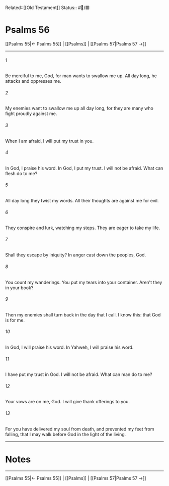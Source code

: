 Related::[[Old Testament]]
Status:: #📖/🟥
# Psalms 56

[[Psalms 55|← Psalms 55]] | [[Psalms]] | [[Psalms 57|Psalms 57 →]]
***



###### 1 
Be merciful to me, God, for man wants to swallow me up. All day long, he attacks and oppresses me. 

###### 2 
My enemies want to swallow me up all day long, for they are many who fight proudly against me. 

###### 3 
When I am afraid, I will put my trust in you. 

###### 4 
In God, I praise his word. In God, I put my trust. I will not be afraid. What can flesh do to me? 

###### 5 
All day long they twist my words. All their thoughts are against me for evil. 

###### 6 
They conspire and lurk, watching my steps. They are eager to take my life. 

###### 7 
Shall they escape by iniquity? In anger cast down the peoples, God. 

###### 8 
You count my wanderings. You put my tears into your container. Aren't they in your book? 

###### 9 
Then my enemies shall turn back in the day that I call. I know this: that God is for me. 

###### 10 
In God, I will praise his word. In Yahweh, I will praise his word. 

###### 11 
I have put my trust in God. I will not be afraid. What can man do to me? 

###### 12 
Your vows are on me, God. I will give thank offerings to you. 

###### 13 
For you have delivered my soul from death, and prevented my feet from falling, that I may walk before God in the light of the living.

---
# Notes


***
[[Psalms 55|← Psalms 55]] | [[Psalms]] | [[Psalms 57|Psalms 57 →]]
